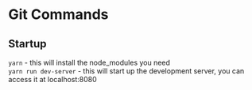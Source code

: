 # Git Commands

## Startup 
`yarn` - this will install the node_modules you need  
`yarn run dev-server` - this will start up the development server, you can access it at localhost:8080  
